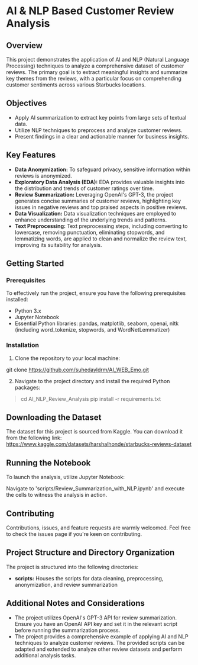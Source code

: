 # AI & NLP Based Customer Review Analysis

## Overview

This project demonstrates the application of AI and NLP (Natural Language Processing) techniques to analyze a comprehensive dataset of customer reviews. The primary goal is to extract meaningful insights and summarize key themes from the reviews, with a particular focus on comprehending customer sentiments across various Starbucks locations.

## Objectives

- Apply AI summarization to extract key points from large sets of textual data.
- Utilize NLP techniques to preprocess and analyze customer reviews.
- Present findings in a clear and actionable manner for business insights.

## Key Features

* **Data Anonymization:** To safeguard privacy, sensitive information within reviews is anonymized.
* **Exploratory Data Analysis (EDA):** EDA provides valuable insights into the distribution and trends of customer ratings over time.
* **Review Summarization:** Leveraging OpenAI's GPT-3, the project generates concise summaries of customer reviews, highlighting key issues in negative reviews and top praised aspects in positive reviews.
* **Data Visualization:** Data visualization techniques are employed to enhance understanding of the underlying trends and patterns.
* **Text Preprocessing:** Text preprocessing steps, including converting to lowercase, removing punctuation, eliminating stopwords, and lemmatizing words, are applied to clean and normalize the review text, improving its suitability for analysis.

## Getting Started

### Prerequisites

To effectively run the project, ensure you have the following prerequisites installed:

* Python 3.x
* Jupyter Notebook
* Essential Python libraries: pandas, matplotlib, seaborn, openai, nltk (including word_tokenize, stopwords, and WordNetLemmatizer)

### Installation

1. Clone the repository to your local machine:

git clone https://github.com/suhedayldrm/AI_WEB_Emo.git

2. Navigate to the project directory and install the required Python packages:

>cd AI_NLP_Review_Analysis
pip install -r requirements.txt

## Downloading the Dataset

The dataset for this project is sourced from Kaggle. You can download it from the following link:
https://www.kaggle.com/datasets/harshalhonde/starbucks-reviews-dataset

## Running the Notebook

To launch the analysis, utilize Jupyter Notebook:

Navigate to 'scripts/Review_Summarization_with_NLP.ipynb' and execute the cells to witness the analysis in action.

## Contributing

Contributions, issues, and feature requests are warmly welcomed. Feel free to check the issues page if you're keen on contributing.

## Project Structure and Directory Organization

The project is structured into the following directories:

* **scripts:** Houses the scripts for data cleaning, preprocessing, anonymization, and review summarization

## Additional Notes and Considerations

* The project utilizes OpenAI's GPT-3 API for review summarization. Ensure you have an OpenAI API key and set it in the relevant script before running the summarization process.
* The project provides a comprehensive example of applying AI and NLP techniques to analyze customer reviews. The provided scripts can be adapted and extended to analyze other review datasets and perform additional analysis tasks.


